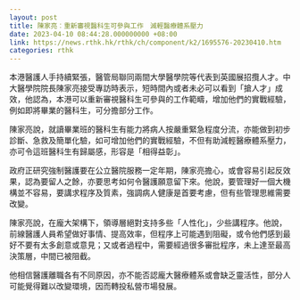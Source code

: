 ```yaml
---
layout: post
title: 陳家亮︰重新審視醫科生可參與工作　減輕醫療體系壓力
date: 2023-04-10 08:44:28.000000000 +08:00
link: https://news.rthk.hk/rthk/ch/component/k2/1695576-20230410.htm
categories: rthk
---
```


本港醫護人手持續緊張，醫管局聯同兩間大學醫學院等代表到英國展招攬人才。中大醫學院院長陳家亮接受專訪時表示，短時間內或者未必可以看到「搶人才」成效，他認為，本港可以重新審視醫科生可參與的工作範疇，增加他們的實戰經驗，例如即將畢業的醫科生，可分擔部分工作。

陳家亮說，就讀畢業班的醫科生有能力將病人按嚴重緊急程度分流，亦能做到初步診斷、急救及簡單化驗，如可增加他們的實戰經驗，不但有助減輕醫療體系壓力，亦可令這班醫科生有歸屬感，形容是「相得益彰」。

政府正研究強制醫護要在公立醫院服務一定年期，陳家亮擔心，或會容易引起反效果，認為要留人之餘，亦要思考如何令醫護願意留下來。他說，要管理好一個大機構並不容易，要講求程序及質素，強調病人健康是首要考慮，但有些管理思維需要改變。

陳家亮說，在龐大架構下，領導層絕對支持多些「人性化」，少些講程序。他說，前線醫護人員希望做好事情、提高效率，但程序上可能遇到阻礙，或令他們感到最好不要有太多創意或意見；又或者過程中，需要經過很多審批程序，未上達至最高決策層，中間已被阻截。

他相信醫護離職各有不同原因，亦不能否認龐大醫療體系或會缺乏靈活性，部分人可能覺得難以改變環境，因而轉投私營市場發展。
